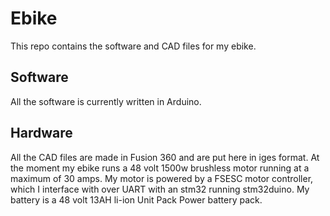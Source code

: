 # Ebike

This repo contains the software and CAD files for my ebike.

## Software

All the software is currently written in Arduino.

## Hardware

All the CAD files are made in Fusion 360 and are put here in iges format. At the moment my ebike runs a 48 volt 1500w brushless motor running at a maximum of 30 amps. My motor is powered by a FSESC motor controller, which I interface with over UART with an stm32 running stm32duino. My battery is a 48 volt 13AH li-ion Unit Pack Power battery pack.
